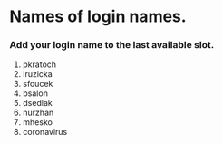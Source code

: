 # Names of login names.

### Add your login name to the last available slot.

1. pkratoch
2. lruzicka
3. sfoucek
4. bsalon
5. dsedlak
6. nurzhan
7. mhesko
8. coronavirus
